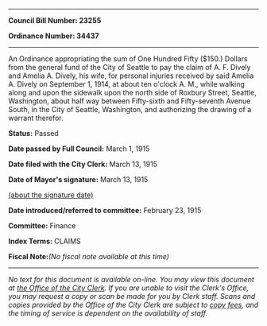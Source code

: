 

********

**Council Bill Number: 23255**
   
**Ordinance Number: 34437**
********

 An Ordinance appropriating the sum of One Hundred Fifty ($150.) Dollars from the general fund of the City of Seattle to pay the claim of A. F. Dively and Amelia A. Dively, his wife, for personal injuries received by said Amelia A. Dively on September 1, 1914, at about ten o'clock A. M., while walking along and upon the sidewalk upon the north side of Roxbury Street, Seattle, Washington, about half way between Fifty-sixth and Fifty-seventh Avenue South, in the City of Seattle, Washington, and authorizing the drawing of a warrant therefor.

**Status:** Passed
   
**Date passed by Full Council:** March 1, 1915
   
**Date filed with the City Clerk:** March 13, 1915
   
**Date of Mayor's signature:** March 13, 1915
   
[(about the signature date)](/~public/approvaldate.htm)
   
   
   
**Date introduced/referred to committee:** February 23, 1915
   
**Committee:** Finance
   
   
**Index Terms:** CLAIMS

**Fiscal Note:**_(No fiscal note available at this time)_
********

_No text for this document is available on-line. You may view this document at [the Office of the City Clerk](http://www.seattle.gov/leg/clerk/contactUs.htm). If you are unable to visit the Clerk's Office, you may request a copy or scan be made for you by Clerk staff. Scans and copies provided by the Office of the City Clerk are subject to [copy fees](http://clerk.seattle.gov/~public/clerkfees.htm), and the timing of service is dependent on the availability of staff._

